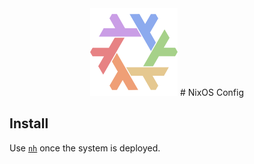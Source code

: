 <div align="center">
<img alt="NixOS" src="resources/splash/nix-snowflake-rainbow-pastel.svg" width="140px"/>
# NixOS Config
</div>

## Install

Use [`nh`](https://github.com/nix-community/nh) once the system is deployed.
